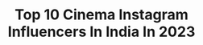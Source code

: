 ---
title: Top 10 Cinema Instagram Influencers In India In 2023
description: >-
  Find top cinema Instagram influencers in India in 2023. Most popular hashtags: #love #india #photography.
platform: Instagram
hits: 704
text_top: Analyze the most popular Instagram profiles on inBeat.
text_bottom: Our search engine holds 704 Instagram influencers like this in India for you to pitch.
profiles:
  - username: "lynncinema"
    fullname: >-
      Cinéma
    bio: >-
      One of the oldest cinema pages of instagram. You’ll find some personal reviews, facts, quotes and everything cinema-related.
    location: "India"
    followers: 124113
    engagement: 294
    commentsToLikes: 0.015809
    id: ck13440czulad0i19xnj7a4yv
    verified: false
    hashtags: "#redweapon, #arri, #arrialexamini, #steadicam"
  - username: "imshrihan"
    fullname: >-
      Shrihan
    bio: >-
      Na gamyam cinema Respect Women #BB6👁PEOPLE’s Winner shrihanactor@gmail.com Fan of NTR & SURIYA😍 Oct-19🍼
    location: "India"
    followers: 382629
    engagement: 2593
    commentsToLikes: 0.004247
    id: ck5cch9u8hcwq0i11y585smzz
    verified: false
    hashtags: "#voteforshrihan, #bbflashback, #wearewithyoushrihan, #supportshrihan"
  - username: "shaikhtahir_"
    fullname: >-
      ST 🇮🇳
    bio: >-
      • Fashion & lifestyle • Photographer . • Cinematic work / Editor • DM/ Mail for collaboration & promotion • shaikhtahir1818@gmail.com📩 • Mumbai 📍
    location: "India"
    followers: 137062
    engagement: 1583
    commentsToLikes: 0.040571
    id: ck9wp69oj7zka0j78jossaq5m
    verified: false
    hashtags: "#moneyheist, #pushpa, #junkyard, #professor"
  - username: "ashkan.hoorsun"
    fullname: >-
      اشكان هورسان🌀ASHKAN HOORSUN
    bio: >-
      #اشكان_هورسان Actor In Cinema,Tv&Teather Production Manager&Casting In Short Film جنگ،جنگ تا پيروزي؛حتي اگر سنگ هم از آسمان ببارد💪💪
    location: "India"
    followers: 12130
    engagement: 1476
    commentsToLikes: 0.060208
    id: ck60246cfgpcd0i145yia2tp7
    verified: false
    hashtags: ""
  - username: "pearlvpuri"
    fullname: >-
      Pearl V Puri
    bio: >-
      http://bit.ly/TeriAankhonMein Actor • Singer • Lyricist • Composer • Photographer • Cinematographer
    location: "India"
    followers: 2576320
    engagement: 637
    commentsToLikes: 0.013668
    id: ck1369yrd5h5q0i19vea9lqde
    verified: true
    hashtags: "#live, #sunshine, #life, #love"
  - username: "argyris_pandazaras"
    fullname: >-
      Argyris Pandazaras
    bio: >-
      Actor / Director / Coach / National Theatre Drama School Theatre | Cinema | Television @momentum_theatre
    location: "India"
    followers: 51887
    engagement: 1674
    commentsToLikes: 0.065907
    id: ckf5ng0q2y3tn0j23ui2dx16b
    verified: false
    hashtags: "#setdisign, #nnathens, #actor, #interview"
  - username: "vink.photography"
    fullname: >-
      Vinay Kumar
    bio: >-
      A Seller of Vintage Moods. And Cinematic Reels. #Wevinked . Creative Visionary and Founder @KodeBlackCreative . Check out my latest Youtube Video ⬇️
    location: "India"
    followers: 27371
    engagement: 531
    commentsToLikes: 0.022028
    id: ck14ih0j7fcpm0i197d3o1v3g
    verified: false
    hashtags: "#aestheticphotography, #fujix100f, #fujiframez, #bnwdrama"
  - username: "biryanimasala"
    fullname: >-
      Kunal
    bio: >-
      Photographer, Cinematographer & Creative Director 📍Based in Mumbai, India Contact: kunal@biryanimasala.in or DM www.behance.com/biryanimasala
    location: "India"
    followers: 11242
    engagement: 636
    commentsToLikes: 0.070164
    id: ck0ucof1phbt70i19kdcaj7gg
    verified: false
    hashtags: "#fujifilmxs10, #phonephotography, #thisweekoninstagram, #india"
  - username: "wonder_kid__"
    fullname: >-
      ani mathew_ വന്യമായിരിക്കുക!
    bio: >-
      ഞാൻ ഇങ്ങനാണ് ഭായി!! Jesus said chill and I follow that Philippians4:13 @de_roadrunners Idukkikkaran Kochi love ➡ cinema Biker Partypsy Fitnessfreak
    location: "India"
    followers: 4458
    engagement: 1864
    commentsToLikes: 0.054319
    id: ckaoxiqdsdg120i78hmmxok3t
    verified: false
    hashtags: "#keralagallery, #motolife, #trip, #bikelife"
  - username: "__ananyamishra__"
    fullname: >-
      𝑨𝒏𝒂𝒏𝒚𝒂 𝑴𝒊𝒔𝒉𝒓𝒂
    bio: >-
      Cinema Is The Most Beautiful Fraud 🎭 @ananyamishraproductions
    location: "India"
    followers: 32476
    engagement: 1206
    commentsToLikes: 0.021754
    id: ck6u410sg121y0j7134n1a4kh
    verified: false
    hashtags: "#odishadiaries, #odishagirl, #photography, #manalidiaries"
---